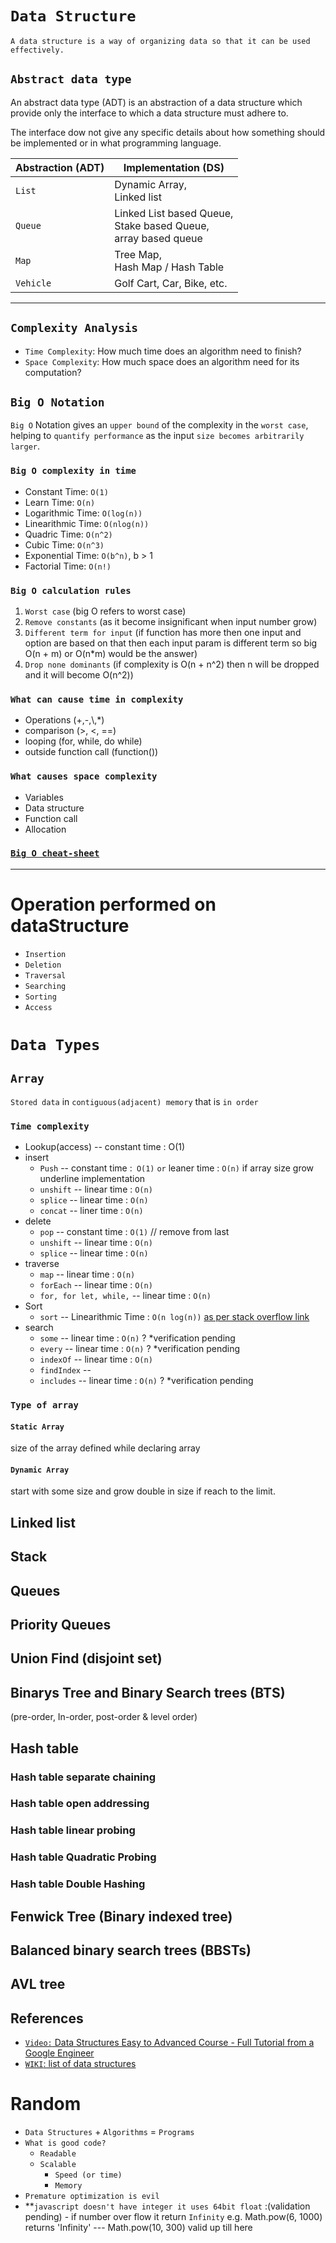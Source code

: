 # `Data Structure`
`A data structure is a way of organizing data so that it can be used effectively.`

## **`Abstract data type`**
An abstract data type (ADT) is an abstraction of a data structure which provide only the interface to which a data structure must adhere to.

The interface dow not give any specific details about how something should be implemented or in what programming language.

| Abstraction (ADT) | Implementation (DS)                                                       |
| ------------------| ------------------------------------------------------------------------- |
| `List`            | Dynamic Array, <br />Linked list                                          |
| `Queue`           | Linked List based Queue, <br />Stake based Queue, <br/>array based queue  |
| `Map`             | Tree Map, <br/> Hash Map / Hash Table                                     |
| `Vehicle`         | Golf Cart, Car, Bike, etc.                                                |
-----------------------------------------------------------------------------------------------

## **`Complexity Analysis`**
- `Time Complexity`: How much time does an algorithm need to finish?
- `Space Complexity`: How much space does an algorithm need for its computation?


## **`Big O Notation`**
`Big O` Notation gives an `upper bound` of the complexity in the `worst case`, helping to `quantify performance` as the input `size becomes arbitrarily larger`.

### `Big O complexity in time`
- Constant Time: `O(1)`
- Learn Time: `O(n)`
- Logarithmic Time: `O(log(n))`
- Linearithmic Time: `O(nlog(n))`
- Quadric Time: `O(n^2)`
- Cubic Time: `O(n^3)`
- Exponential Time: `O(b^n)`, b > 1
- Factorial Time: `O(n!)`

### `Big O calculation rules`
1) `Worst case` (big O refers to worst case)
2) `Remove constants` (as it become insignificant when input number grow)
3) `Different term for input` (if function has more then one input and option are based on that then each input param is different term so big O(n + m) or O(n*m) would be the answer)
4) `Drop none dominants` (if complexity is O(n + n^2) then n will be dropped and it will become O(n^2)) 

### `What can cause time in complexity`
- Operations (+,-,\\,*)
- comparison (>, <, ==)
- looping (for, while, do while)
- outside function call (function())

### `What causes space complexity`
- Variables
- Data structure
- Function call
- Allocation

### [**`Big O cheat-sheet`**](https://www.bigocheatsheet.com/)

--------
# Operation performed on dataStructure
- `Insertion`
- `Deletion`
- `Traversal`
- `Searching`
- `Sorting`
- `Access`


# **`Data Types`**
## **`Array`**
`Stored data` in `contiguous(adjacent) memory` that is `in order`
### **`Time complexity`**
- Lookup(access) -- constant time : O(1) 
- insert
  - `Push` -- constant time :` O(1)` `or` leaner time : `O(n)` if array size grow underline implementation
  - `unshift` -- linear time : `O(n)` 
  - `splice` -- linear time :  `O(n)`
  - `concat` -- liner time : `O(n)` 
- delete
  - `pop` -- constant time : `O(1)` // remove from last
  - `unshift` -- linear time : `O(n)` 
  - `splice` -- linear time :  `O(n)`
- traverse
  - `map` -- linear time : `O(n)`
  - `forEach` -- linear time : `O(n)`
  - `for, for let, while,` -- linear time : `O(n)`
- Sort
  - `sort` -- Linearithmic Time : `O(n log(n))` [as per stack overflow link](https://stackoverflow.com/questions/57763205/what-is-array-prototype-sort-time-complexity)
- search
  - `some` -- linear time : `O(n)` ? *verification pending
  - `every` -- linear time : `O(n)` ? *verification pending 
  - `indexOf` -- linear time : `O(n)`
  - `findIndex` -- 
  - `includes` -- linear time : `O(n)` ? *verification pending

### **`Type of array`**
#### **`Static Array`**
size of the array defined while declaring array
#### **`Dynamic Array`**
start with some size and grow double in size if reach to the limit.

## Linked list
## Stack
## Queues
## Priority Queues
## Union Find (disjoint set)
## Binarys Tree and Binary Search trees (BTS)
(pre-order, In-order, post-order & level order)
## Hash table
### Hash table separate chaining
### Hash table open addressing
### Hash table linear probing
### Hash table Quadratic Probing
### Hash table Double Hashing
## Fenwick Tree (Binary indexed tree)
## Balanced binary search trees (BBSTs)
## AVL tree

## References
- [`Video:` Data Structures Easy to Advanced Course - Full Tutorial from a Google Engineer ](https://www.youtube.com/watch?v=RBSGKlAvoiM&t=455s)
- [`WIKI`: list of data structures](https://en.wikipedia.org/wiki/List_of_data_structures)

# Random
- `Data Structures` + `Algorithms` = `Programs`
- `What is good code?`
  - `Readable`
  - `Scalable`
    - `Speed (or time)`
    - `Memory`
- `Premature optimization is evil `
- **`javascript doesn't have integer it uses 64bit float` :(validation pending) - if number over flow it return `Infinity` e.g. Math.pow(6, 1000) returns 'Infinity' --- Math.pow(10, 300) valid up till here